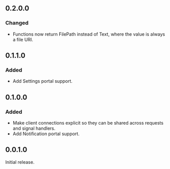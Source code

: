## 0.2.0.0
### Changed
- Functions now return FilePath instead of Text, where the value is always a file URI.

## 0.1.1.0
### Added
- Add Settings portal support.

## 0.1.0.0
### Added
- Make client connections explicit so they can be shared across requests and signal handlers.
- Add Notification portal support.

## 0.0.1.0

Initial release.